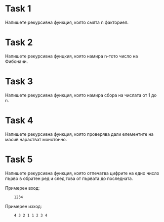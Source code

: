 # Task 1

Напишете рекурсивна функция, която смята n факториел.


# Task 2

Напишете рекурсивна фунцкия, която намира n-тото число на Фибоначи.


# Task 3

Напишете рекурсивна функция, която намира сбора на числата от 1 до n.


# Task 4

Напишете рекурсивна функция, която проверява дали елементите на масив нарастват монотонно.


# Task 5

Напишете рекурсивна функция, която отпечатва цифрите на едно число първо в обратен ред и след това от първата до последната.


Примерен вход: 

		1234


Примерен изход:

		4 3 2 1 1 2 3 4